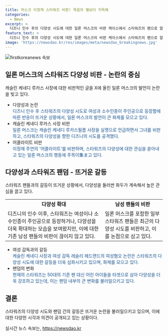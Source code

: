 ```yaml
---
title: 머스크 이정재 스타워즈 비판! 죽음의 별보다 지독해
categories:
  - News
excerpt: >
  디즈니 인수 후의 다양성 시도에 대한 일론 머스크의 비판 케이스에서 스타워즈의 팬으로 알려진 일론 머스크가 디즈니의 다양성 시도에 대한 비판을 제기한 사례가 논란을 불러일으키고 있다. 스타워즈의 총괄 책임자인 캐슬린 케네디 루카스필름 사장에 대한 비판과 여성, 소수인종 주인공의 등장에 대한 남성 팬들의 의견이 관심을 모으고 있다. 특히, 일론 머스크의 어콜라이트 비판과 여성 감독 레슬리 헤드랜드의 고충 등이 논란의 중심에 있다. 현재의 스타워즈가 어린 아이들을 타겟으로 삼고 있는 측면도 논의되고 있다.
feature_text: >
  디즈니 인수 후의 다양성 시도에 대한 일론 머스크의 비판 케이스에서 스타워즈의 팬으로 알려진 일론 머스크가 디즈니의 다양성 시도에 대한 비판을 제기한 사례가 논란을 불러일으키고 있다. 스타워즈의 총괄 책임자인 캐슬린 케네디 루카스필름 사장에 대한 비판과 여성, 소수인종 주인공의 등장에 대한 남성 팬들의 의견이 관심을 모으고 있다. 특히, 일론 머스크의 어콜라이트 비판과 여성 감독 레슬리 헤드랜드의 고충 등이 논란의 중심에 있다. 현재의 스타워즈가 어린 아이들을 타겟으로 삼고 있는 측면도 논의되고 있다.
image: 'https://newsdao.kr/res/images/meta/newsdao_breakingnews.jpg'
---
```


<p><img src="https://newsdao.kr/res/images/meta/newsdao_breakingnews.jpg" alt="firstkoreanews 속보" /></p>

<h2 data-ke-size="size26">일론 머스크의 스타워즈 다양성 비판 - 논란의 중심</h2>

<p data-ke-size="size16">캐슬린 케네디 루카스 사장에 대한 비판적인 글을 X에 올린 일론 머스크의 발언이 논란을 빚고 있다. </p>

<ul>
  <li>다양성과 논란 <br/>
    <span style="color: #1a5490;">디즈니 인수 후 스타워즈의 다양성 시도로 여성과 소수인종이 주인공으로 등장함에 따른 반응이 뜨거운 상황에서, 일론 머스크의 발언이 큰 화제를 모으고 있다.</span>
  </li>
  <li>캐슬린 케네디 루카스 사장 비판 <br/>
    <span style="color: #1a5490;">일론 머스크는 캐슬린 케네디 루카스필름 사장을 실명으로 언급하면서 그녀를 비판하고, 스타워즈의 다양성을 향한 디즈니의 시도를 공격했다.</span>
  </li>
  <li>어콜라이트 비판 <br/>
    <span style="color: #1a5490;">이정재 주연의 '어콜라이트'를 비판하며, 스타워즈의 다양성에 대한 관심을 쏟아내고 있는 일론 머스크의 행동에 주목이集ま고 있다. </span>
  </li>
</ul>

<h2 data-ke-size="size26">다양성과 스타워즈 팬덤 - 뜨거운 갈등</h2>

<p data-ke-size="size16">스타워즈 팬들과의 갈등이 뜨거운 상황에서, 다양성을 둘러싼 화두가 계속해서 높은 관심을 끌고 있다.</p>

<table>
  <tr>
    <td style="text-align: center; height: 17px;"><b>다양성 확대</b></td>
    <td style="text-align: center; height: 17px;"><b>남성 팬들의 비판</b></td>
  </tr>
  <tr>
    <td>디즈니의 인수 이후, 스타워즈는 여성이나 소수인종이 주인공으로 등장하거나, 다양성을 더욱 확대하는 모습을 보여왔지만, 이에 대한 기존 남성 팬들의 비판이 끊이지 않고 있다.</td>
    <td>일론 머스크를 포함한 일부 스타워즈 팬들은 최근의 다양성 시도를 비판하고, 이를 논점으로 삼고 있다.</td>
  </tr>
</table>

<ul>
  <li>여성 감독과의 갈등 <br/>
    <span style="color: #1a5490;">케슬린 케네디 사장과 여성 감독 레슬리 헤드랜드의 여성혐오 논란은 스타워즈의 다양성 시도에 대한 갈등을 더욱 심화시키고 있으며, 화제를 모으고 있다.</span>
  </li>
  <li>팬덤의 변화 <br/>
    <span style="color: #1a5490;">현재의 스타워즈는 50대의 기존 팬 대신 어린 아이들을 타겟으로 삼아 다양성을 더욱 강조하고 있는데, 이는 팬덤 내부의 큰 변화를 불러일으키고 있다.</span>
  </li>
</ul>

<h2 data-ke-size="size26">결론</h2>

<p data-ke-size="size16">스타워즈의 다양성 시도와 팬덤 간의 갈등은 뜨거운 논란을 불러일으키고 있으며, 이에 대한 다양한 시각과 의견이 공개되고 있는 상황이다. </p>
실시간 뉴스 속보는, <a href="https://newsdao.kr" rel="dofollow">https://newsdao.kr</a>



